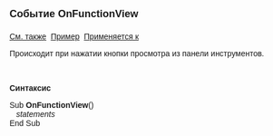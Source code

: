 ﻿<html>
<head>
<title>Системное событие OnFunctionView</title>
</head>

<body>

<p><strong><font size="4" face="Arial">Событие OnFunctionView<br>
<br>
</font></strong><font face="Arial"><a href="OnFunctionAdd.html">См. 
также</a>&nbsp; <u>Пример</u>&nbsp; <a href="../Defs/Data.html">Применяется к</a></font></p>

<p class="label"><font face="Arial">Происходит при нажатии кнопки 
просмотра из панели инструментов. </font></p>

<p class="label">&nbsp;</p>

<p class="label"><font face="Arial"><b>Синтаксис</b></font></p>

<p><font face="Arial">Sub <strong>OnFunctionView</strong>()<br>
<em>&nbsp;&nbsp; statements</em><br>
End Sub</font></p>

<p class="label">&nbsp;</p>

<p class="label">&nbsp;</p>
</body>
</html>
